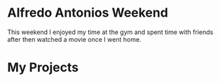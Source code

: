 
<!DOCTYPE html>
<html>
    <head>
 <title> Alfredos Antonio Portfolio </title>
</head>
<body>
<h1> Alfredo Antonios Weekend</h1>
This weekend I enjoyed my time at the gym and spent time with friends after then watched a movie once I went home.
    <h1>My Projects </h1>
</body>



</html>

